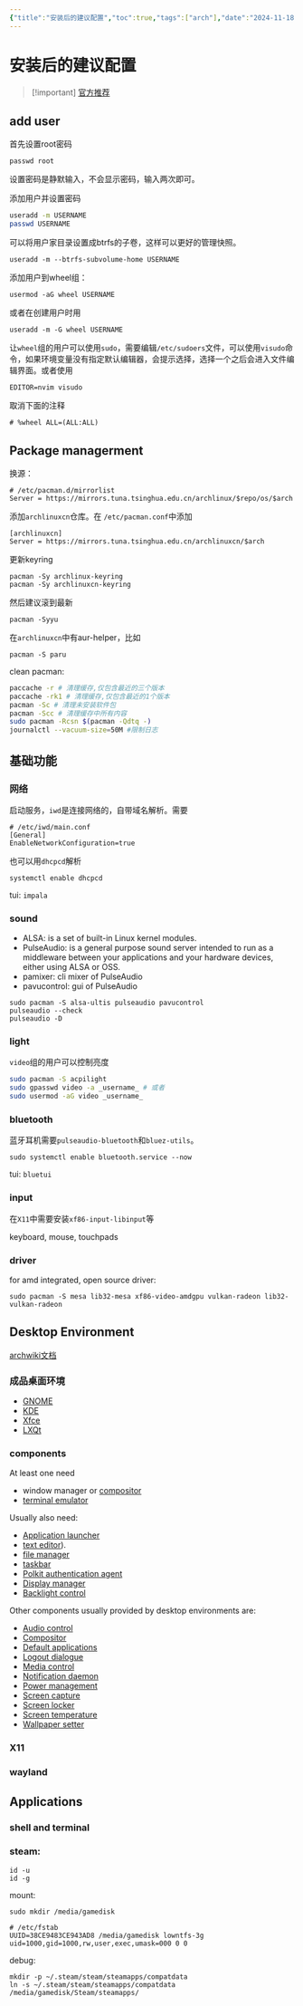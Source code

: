 ```yaml
---
{"title":"安装后的建议配置","toc":true,"tags":["arch"],"date":"2024-11-18","dg-publish":true,"permalink":"/wiki/code/arch/archtips/","dgPassFrontmatter":true,"noteIcon":""}
---
```



# 安装后的建议配置

> [!important] [官方推荐](https://wiki.archlinux.org/title/General_recommendations)

## add user

首先设置root密码

```
passwd root
```

设置密码是静默输入，不会显示密码，输入两次即可。

添加用户并设置密码

```sh
useradd -m USERNAME
passwd USERNAME
```

可以将用户家目录设置成btrfs的子卷，这样可以更好的管理快照。

```
useradd -m --btrfs-subvolume-home USERNAME
```

添加用户到wheel组：

```
usermod -aG wheel USERNAME
```

或者在创建用户时用

```
useradd -m -G wheel USERNAME
```

让`wheel`组的用户可以使用`sudo`，需要编辑`/etc/sudoers`文件，可以使用`visudo`命令，如果环境变量没有指定默认编辑器，会提示选择，选择一个之后会进入文件编辑界面。或者使用

```
EDITOR=nvim visudo
```

取消下面的注释

```
# %wheel ALL=(ALL:ALL)
```

## Package managerment

换源：

```
# /etc/pacman.d/mirrorlist
Server = https://mirrors.tuna.tsinghua.edu.cn/archlinux/$repo/os/$arch
```

添加`archlinuxcn`仓库。在 `/etc/pacman.conf`中添加

```text
[archlinuxcn]
Server = https://mirrors.tuna.tsinghua.edu.cn/archlinuxcn/$arch
```

更新keyring

```
pacman -Sy archlinux-keyring
pacman -Sy archlinuxcn-keyring
```

然后建议滚到最新

```
pacman -Syyu
```

在`archlinuxcn`中有aur-helper，比如

```
pacman -S paru
```

clean pacman:

```sh
paccache -r # 清理缓存,仅包含最近的三个版本
paccache -rk1 # 清理缓存,仅包含最近的1个版本
pacman -Sc # 清理未安装软件包
pacman -Scc # 清理缓存中所有内容
sudo pacman -Rcsn $(pacman -Qdtq -)
journalctl --vacuum-size=50M #限制日志
```

## 基础功能

### 网络

启动服务，`iwd`是连接网络的，自带域名解析。需要

```
# /etc/iwd/main.conf
[General]
EnableNetworkConfiguration=true
```

也可以用`dhcpcd`解析

```
systemctl enable dhcpcd
```

tui: `impala`

### sound

- ALSA: is a set of built-in Linux kernel modules.
- PulseAudio: is a general purpose sound server intended to run as a middleware between your applications and your hardware devices, either using ALSA or OSS.
- pamixer: cli mixer of PulseAudio
- pavucontrol: gui of PulseAudio

```
sudo pacman -S alsa-ultis pulseaudio pavucontrol
pulseaudio --check
pulseaudio -D
```

### light

`video`组的用户可以控制亮度

```sh
sudo pacman -S acpilight
sudo gpasswd video -a _username_ # 或者
sudo usermod -aG video _username_
```

### bluetooth

蓝牙耳机需要`pulseaudio-bluetooth`和`bluez-utils`。

```
sudo systemctl enable bluetooth.service --now
```

tui: `bluetui`

### input

在`X11`中需要安装`xf86-input-libinput`等

keyboard, mouse, touchpads

### driver

for amd integrated, open source driver:

```
sudo pacman -S mesa lib32-mesa xf86-video-amdgpu vulkan-radeon lib32-vulkan-radeon
```

## Desktop Environment

[archwiki文档](https://wiki.archlinux.org/title/Desktop_environment)

### 成品桌面环境

- [GNOME](https://wiki.archlinux.org/title/GNOME)
- [KDE](https://wiki.archlinux.org/title/KDE)
- [Xfce](https://wiki.archlinux.org/title/Xfce)
- [LXQt](https://wiki.archlinux.org/title/LXQt)

### components

At least one need

- window manager or [compositor](https://wiki.archlinux.org/title/Wayland#Compositors "Wayland")
- [terminal emulator](https://wiki.archlinux.org/title/Terminal_emulator "Terminal emulator")

Usually also need:

- [Application launcher](https://wiki.archlinux.org/title/List_of_applications/Other#Application_launchers "List of applications/Other")
- [text editor](https://wiki.archlinux.org/title/Text_editor "Text editor")).
- [file manager](https://wiki.archlinux.org/title/List_of_applications/Utilities#File_managers "List of applications/Utilities")
- [taskbar](https://wiki.archlinux.org/title/Taskbar "Taskbar")
- [Polkit authentication agent](https://wiki.archlinux.org/title/Polkit#Authentication_agents "Polkit")
- [Display manager](https://wiki.archlinux.org/title/Display_manager#List_of_display_managers "Display manager")
- [Backlight control](https://wiki.archlinux.org/title/Backlight#Backlight_utilities "Backlight")

Other components usually provided by desktop environments are:

- [Audio control](https://wiki.archlinux.org/title/List_of_applications/Multimedia#Volume_control "List of applications/Multimedia")
- [Compositor](https://wiki.archlinux.org/title/Compositor "Compositor")
- [Default applications](https://wiki.archlinux.org/title/XDG_MIME_Applications#mimeapps.list "XDG MIME Applications")
- [Logout dialogue](https://wiki.archlinux.org/title/List_of_applications/Other#Logout_UI "List of applications/Other")
- [Media control](https://wiki.archlinux.org/title/MPRIS#Control_utilities "MPRIS")
- [Notification daemon](https://wiki.archlinux.org/title/Desktop_notifications#Standalone "Desktop notifications")
- [Power management](https://wiki.archlinux.org/title/Power_management "Power management")
- [Screen capture](https://wiki.archlinux.org/title/Screen_capture "Screen capture")
- [Screen locker](https://wiki.archlinux.org/title/List_of_applications/Security#Screen_lockers "List of applications/Security")
- [Screen temperature](https://wiki.archlinux.org/title/Backlight#Color_correction "Backlight")
- [Wallpaper setter](https://wiki.archlinux.org/title/List_of_applications/Other#Wallpaper_setters "List of applications/Other")

### X11

### wayland

## Applications

### shell and terminal

### steam:

```
id -u
id -g
```

mount:

```
sudo mkdir /media/gamedisk
```

```
# /etc/fstab
UUID=38CE9483CE943AD8 /media/gamedisk lowntfs-3g uid=1000,gid=1000,rw,user,exec,umask=000 0 0
```

debug:

```
mkdir -p ~/.steam/steam/steamapps/compatdata
ln -s ~/.steam/steam/steamapps/compatdata /media/gamedisk/Steam/steamapps/
```
